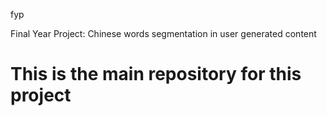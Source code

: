 fyp

Final Year Project: Chinese words segmentation in user generated content

This is the main repository for this project
===
